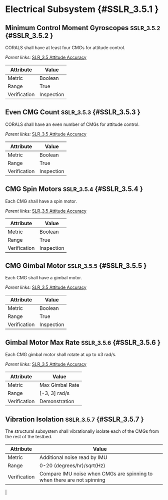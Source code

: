 # Electrical Subsystem {#SSLR_3.5.1 }

## Minimum Control Moment Gyroscopes <small>SSLR_3.5.2</small> {#SSLR_3.5.2 }

CORALS shall have at least four CMGs for attitude control.

*Parent links:* [SLR_3.5 Attitude Accuracy](SLR_3.html#SLR_3.5)

| Attribute | Value |
| --------- | ----- |
| Metric | Boolean |
| Range | True |
| Verification | Inspection |


## Even CMG Count <small>SSLR_3.5.3</small> {#SSLR_3.5.3 }

CORALS shall have an even number of CMGs for attitude control.

*Parent links:* [SLR_3.5 Attitude Accuracy](SLR_3.html#SLR_3.5)

| Attribute | Value |
| --------- | ----- |
| Metric | Boolean |
| Range | True |
| Verification | Inspection |


## CMG Spin Motors <small>SSLR_3.5.4</small> {#SSLR_3.5.4 }

Each CMG shall have a spin motor.

*Parent links:* [SLR_3.5 Attitude Accuracy](SLR_3.html#SLR_3.5)

| Attribute | Value |
| --------- | ----- |
| Metric | Boolean |
| Range | True |
| Verification | Inspection |


## CMG Gimbal Motor <small>SSLR_3.5.5</small> {#SSLR_3.5.5 }

Each CMG shall have a gimbal motor.

*Parent links:* [SLR_3.5 Attitude Accuracy](SLR_3.html#SLR_3.5)

| Attribute | Value |
| --------- | ----- |
| Metric | Boolean |
| Range | True |
| Verification | Inspection |


## Gimbal Motor Max Rate <small>SSLR_3.5.6</small> {#SSLR_3.5.6 }

Each CMG gimbal motor shall rotate at up to ±3 rad/s.

*Parent links:* [SLR_3.5 Attitude Accuracy](SLR_3.html#SLR_3.5)

| Attribute | Value |
| --------- | ----- |
| Metric | Max Gimbal Rate |
| Range | [-3, 3] rad/s |
| Verification | Demonstration |


## Vibration Isolation <small>SSLR_3.5.7</small> {#SSLR_3.5.7 }

The structural subsystem shall vibrationally isolate each of the CMGs from the rest of the testbed.

| Attribute | Value |
| --------- | ----- |
| Metric | Additional noise read by IMU |
| Range | 0-20 (degrees/hr)/sqrt(Hz) |
| Verification | Compare IMU noise when CMGs are spinning to when there are not spinning
 |


